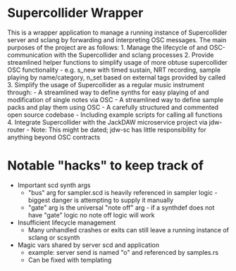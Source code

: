 # Supercollider Wrapper
This is a wrapper application to manage a running instance of Supercollider server
	and sclang by forwarding and interpreting OSC messages. 
The main purposes of the project are as follows:
	1. Manage the lifecycle of and OSC-communication with the Supercollider and sclang processes
	2. Provide streamlined helper functions to simplify usage of more obtuse supercollider OSC functionality
		- e.g. s_new with timed sustain, NRT recording, sample playing by name/category, n_set
			based on external tags provided by called
	3. Simplify the usage of Supercollider as a regular music instrument through:
		- A streamlined way to define synths for easy playing of and modification of single notes via OSC
        - A streamlined way to define sample packs and play them using OSC
		- A carefully structured and commented open source codebase
			- Including example scripts for calling all functions
	4. Integrate Supercollider with the JackDAW microservice project via jdw-router
		- Note: This might be dated; jdw-sc has little responsibility for anything beyond OSC contracts

# Notable "hacks" to keep track of
- Important scd synth args
    - "bus" arg for sampler.scd is heavily referenced in sampler logic - biggest danger is attempting to supply it manually
    - "gate" arg is the universal "note off" arg - if a synthdef does not have "gate" logic no note off logic will work
- Insufficient lifecycle management
    - Many unhandled crashes or exits can still leave a running instance of sclang or scsynth
- Magic vars shared by server scd and application
    - example: server send is named "o" and referenced by samples.rs
    - Can be fixed with templating